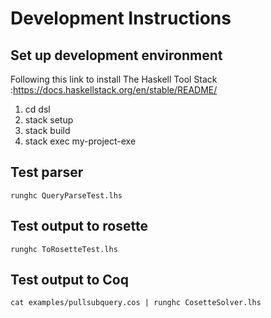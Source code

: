 Development Instructions
========================

## Set up development environment
Following this link to install The Haskell Tool Stack :https://docs.haskellstack.org/en/stable/README/

1. cd dsl
2. stack setup
3. stack build
4. stack exec my-project-exe

## Test parser

`runghc QueryParseTest.lhs`

## Test output to rosette

`runghc ToRosetteTest.lhs`

## Test output to Coq

`cat examples/pullsubquery.cos | runghc CosetteSolver.lhs`
